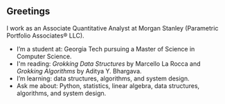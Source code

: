 ## Greetings

I work as an Associate Quantitative Analyst at Morgan Stanley (Parametric Portfolio Associates® LLC).

- I’m a student at: Georgia Tech pursuing a Master of Science in Computer Science.
- I'm reading: *Grokking Data Structures* by Marcello La Rocca and *Grokking Algorithms* by Aditya Y. Bhargava.
- I’m learning: data structures, algorithms, and system design.
- Ask me about: Python, statistics, linear algebra, data structures, algorithms, and system design.
